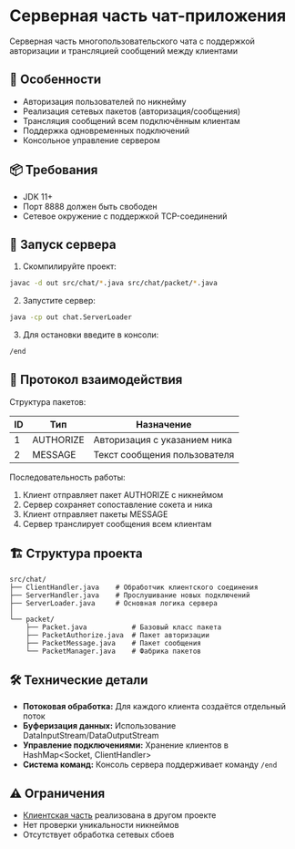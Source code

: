 # Серверная часть чат-приложения

Серверная часть многопользовательского чата с поддержкой авторизации и трансляцией сообщений между клиентами

## 🌟 Особенности
- Авторизация пользователей по никнейму
- Реализация сетевых пакетов (авторизация/сообщения)
- Трансляция сообщений всем подключённым клиентам
- Поддержка одновременных подключений
- Консольное управление сервером

## 📦 Требования
- JDK 11+
- Порт 8888 должен быть свободен
- Сетевое окружение с поддержкой TCP-соединений

## 🚀 Запуск сервера
1. Скомпилируйте проект:
```bash
javac -d out src/chat/*.java src/chat/packet/*.java
```
2. Запустите сервер:
```bash
java -cp out chat.ServerLoader
```
3. Для остановки введите в консоли:
```bash
/end
```

## 📡 Протокол взаимодействия
Структура пакетов:

| ID   | Тип       | Назначение                   |
|------|-----------|------------------------------|
| 1    | AUTHORIZE | Авторизация с указанием ника |
| 2    | MESSAGE   | Текст сообщения пользователя |

Последовательность работы:
1. Клиент отправляет пакет AUTHORIZE с никнеймом 
2. Сервер сохраняет сопоставление сокета и ника 
3. Клиент отправляет пакеты MESSAGE 
4. Сервер транслирует сообщения всем клиентам

## 🏗️ Структура проекта
```
src/chat/
├── ClientHandler.java    # Обработчик клиентского соединения
├── ServerHandler.java    # Прослушивание новых подключений
├── ServerLoader.java     # Основная логика сервера
│
└── packet/
    ├── Packet.java           # Базовый класс пакета
    ├── PacketAuthorize.java  # Пакет авторизации
    ├── PacketMessage.java    # Пакет сообщения
    └── PacketManager.java    # Фабрика пакетов
```

## 🛠️ Технические детали
- **Потоковая обработка:** Для каждого клиента создаётся отдельный поток 
- **Буферизация данных:** Использование DataInputStream/DataOutputStream 
- **Управление подключениями:** Хранение клиентов в HashMap<Socket, ClientHandler>
- **Система команд:** Консоль сервера поддерживает команду `/end`

## ⚠️ Ограничения
- [Клиентская часть](https://github.com/Omuny/Client_Chat) реализована в другом проекте
- Нет проверки уникальности никнеймов 
- Отсутствует обработка сетевых сбоев
